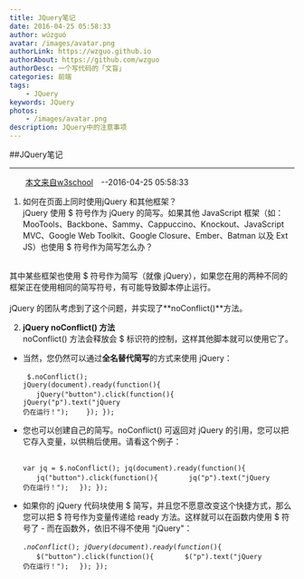 ```yaml
---
title: JQuery笔记
date: 2016-04-25 05:58:33 
author: wúzguó
avatar: /images/avatar.png
authorLink: https://wzguo.github.io
authorAbout: https://github.com/wzguo
authorDesc: 一个写代码的「文盲」
categories: 前端
tags: 
	- JQuery
keywords: JQuery
photos:
	- /images/avatar.png
description: JQuery中的注意事项
---
```



##JQuery笔记

----------
　　[本文来自w3school](http://www.w3school.com.cn/jquery/jquery_noconflict.asp)　--2016-04-25 05:58:33 

1. 如何在页面上同时使用jQuery 和其他框架？</br>
jQuery 使用 \$ 符号作为 jQuery 的简写。如果其他 JavaScript 框架（如：MooTools、Backbone、Sammy、Cappuccino、Knockout、JavaScript MVC、Google Web Toolkit、Google Closure、Ember、Batman 以及 Ext JS）也使用 $ 符号作为简写怎么办？</br>
</br>
其中某些框架也使用 $ 符号作为简写（就像 jQuery），如果您在用的两种不同的框架正在使用相同的简写符号，有可能导致脚本停止运行。</br>
</br>
jQuery 的团队考虑到了这个问题，并实现了**noConflict()**方法。</br>

2. **jQuery noConflict() 方法**</br>
noConflict() 方法会释放会 $ 标识符的控制，这样其他脚本就可以使用它了。


- 当然，您仍然可以通过**全名替代简写**的方式来使用 jQuery：</br>
    <br><code> $.noConflict();
     jQuery(document).ready(function(){
　　jQuery("button").click(function(){
　　　　jQuery("p").text("jQuery 仍在运行！");
　　});
    });</br></code>

- 您也可以创建自己的简写。noConflict() 可返回对 jQuery 的引用，您可以把它存入变量，以供稍后使用。请看这个例子：</br>
    <br><code> var jq = $.noConflict();
    jq(document).ready(function(){
   　　jq("button").click(function(){
   　　　　jq("p").text("jQuery 仍在运行！");
      　});
    });</br></code>

- 如果你的 jQuery 代码块使用 \$ 简写，并且您不愿意改变这个快捷方式，那么您可以把 \$ 符号作为变量传递给 ready 方法。这样就可以在函数内使用 $ 符号了 - 而在函数外，依旧不得不使用 "jQuery"：</br>
    <br><code>$.noConflict();
    jQuery(document).ready(function($){
  　　$("button").click(function(){
    　　　　$("p").text("jQuery 仍在运行！");
      　});
    });</br></code>

